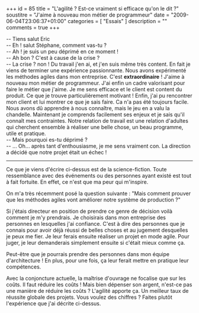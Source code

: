 +++
id = 85
title = "L'agilité ? Est-ce vraiment si efficace qu'on le dit ?"
soustitre = "J'aime à nouveau mon métier de programmeur"
date = "2009-06-04T23:06:37+01:00"
categories = [ "Essais" ]
description = ""
comments = true
+++

<div class="chapo"></div>

-- Tiens salut Eric  
-- Eh&nbsp;! salut Stéphane, comment vas-tu&nbsp;?  
-- Ah&nbsp;! je suis un peu déprimé en ce moment&nbsp;!  
-- Ah bon&nbsp;? C'est à cause de la crise&nbsp;?  
-- La crise&nbsp;? non&nbsp;! Du travail j'en ai, et j'en suis même très content. En fait je viens de terminer une expérience passionnante. Nous avons expérimenté les méthodes agiles dans mon entreprise. C'est **extraordinaire**&nbsp;! J'aime à nouveau mon métier de programmeur. J'ai enfin un cadre valorisant pour faire le métier que j'aime. Je me sens efficace et le client est content du produit.
Ce que je trouve particulièrement motivant&nbsp;! Enfin, j'ai pu rencontrer mon client et lui montrer ce que je sais faire. Ca n'a pas été toujours facile. Nous avons dû apprendre à nous connaître, mais le jeu en a valu la chandelle. Maintenant je comprends facilement ses enjeux et je sais qu'il connaît mes contraintes. Notre relation de travail est une relation d'adultes qui cherchent ensemble à réaliser une belle chose, un beau programme, utile et pratique.  
-- Mais pourquoi es-tu déprimé&nbsp;?  
-- ... Oh... après tant d'enthousiasme, je me sens vraiment con. La direction a décidé que notre projet était un échec&nbsp;!  

----

Ce que je viens d'écrire ci-dessus est de la science-fiction. Toute ressemblance avec des événements ou des personnes ayant existé est tout à fait fortuite. En effet, ce n'est que ma peur qui m'inspire. 

On m'a très récemment posé la question suivante&nbsp;:
"Mais comment prouver que les méthodes agiles vont améliorer notre système de production&nbsp;?"

Si j'étais directeur en position de prendre ce genre de décision voilà comment je m'y prendrais. Je choisirais dans mon entreprise des personnes en lesquelles j'ai confiance. C'est à dire des personnes que je connais pour avoir déjà réussi de belles choses et au jugement desquelles je peux me fier. Je leur ferais ensuite réaliser un projet en mode agile. Pour juger, je leur demanderais simplement ensuite si c'était mieux comme ça.

Peut-être que je pourrais prendre des personnes dans mon équipe d'architecture&nbsp;! En plus, pour une fois, ça leur ferait mettre en pratique leur compétences.

Avec la conjoncture actuelle, la maîtrise d'ouvrage ne focalise que sur les coûts. Il faut réduire les coûts&nbsp;! Mais bien dépenser son argent, n'est-ce pas une manière de réduire les coûts&nbsp;? L'agilité apporte ça. Un meilleur taux de réussite globale des projets. Vous voulez des chiffres&nbsp;? Faites plutôt l'expérience que j'ai décrite ci-dessus.
